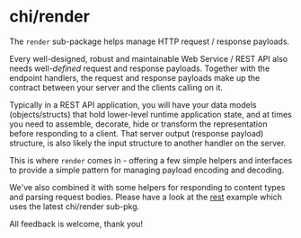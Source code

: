 # chi/render

The `render` sub-package helps manage HTTP request / response payloads.

Every well-designed, robust and maintainable Web Service / REST API also needs
well-*defined* request and response payloads. Together with the endpoint handlers,
the request and response payloads make up the contract between your server and the
clients calling on it.

Typically in a REST API application, you will have your data models (objects/structs)
that hold lower-level runtime application state, and at times you need to assemble,
decorate, hide or transform the representation before responding to a client. That
server output (response payload) structure, is also likely the input structure to
another handler on the server.

This is where `render` comes in - offering a few simple helpers and interfaces to
provide a simple pattern for managing payload encoding and decoding.

We've also combined it with some helpers for responding to content types and parsing
request bodies. Please have a look at the [rest](https://github.com/go-chi/chi/blob/master/_examples/rest/main.go)
example which uses the latest chi/render sub-pkg.

All feedback is welcome, thank you!

